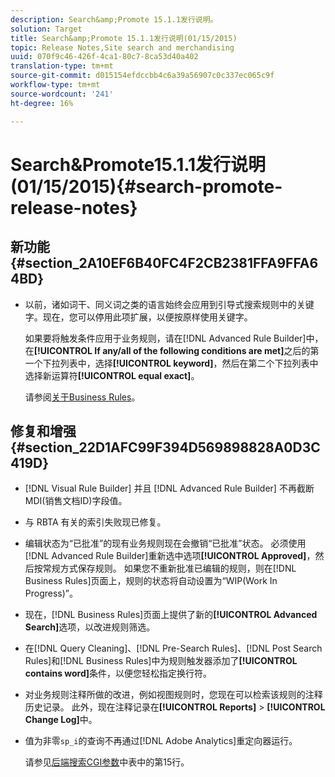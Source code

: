 ```yaml
---
description: Search&amp;Promote 15.1.1发行说明。
solution: Target
title: Search&amp;Promote 15.1.1发行说明(01/15/2015)
topic: Release Notes,Site search and merchandising
uuid: 070f9c46-426f-4ca1-80c7-8ca53d40a402
translation-type: tm+mt
source-git-commit: d015154efdccbb4c6a39a56907c0c337ec065c9f
workflow-type: tm+mt
source-wordcount: '241'
ht-degree: 16%

---
```



# Search&amp;Promote15.1.1发行说明(01/15/2015){#search-promote-release-notes}

## 新功能 {#section_2A10EF6B40FC4F2CB2381FFA9FFA64BD}

* 以前，诸如词干、同义词之类的语言始终会应用到引导式搜索规则中的关键字。现在，您可以停用此项扩展，以便按原样使用关键字。

   如果要将触发条件应用于业务规则，请在[!DNL Advanced Rule Builder]中，在&#x200B;**[!UICONTROL If any/all of the following conditions are met]**&#x200B;之后的第一个下拉列表中，选择&#x200B;**[!UICONTROL keyword]**，然后在第二个下拉列表中选择新运算符&#x200B;**[!UICONTROL equal exact]**。

   请参阅[关于Business Rules](../c-about-rules-menu/c-about-business-rules.md#concept_2A93D76216754D3D8412CDEA00BD26BD)。

## 修复和增强{#section_22D1AFC99F394D569898828A0D3C419D}

* [!DNL Visual Rule Builder] 并且 [!DNL Advanced Rule Builder] 不再截断MDI(销售文档ID)字段值。
* 与 RBTA 有关的索引失败现已修复。
* 编辑状态为“已批准”的现有业务规则现在会撤销“已批准”状态。 必须使用[!DNL Advanced Rule Builder]重新选中选项&#x200B;**[!UICONTROL Approved]**，然后按常规方式保存规则。 如果您不重新批准已编辑的规则，则在[!DNL Business Rules]页面上，规则的状态将自动设置为“WIP(Work In Progress)”。
* 现在，[!DNL Business Rules]页面上提供了新的&#x200B;**[!UICONTROL Advanced Search]**&#x200B;选项，以改进规则筛选。
* 在[!DNL Query Cleaning]、[!DNL Pre-Search Rules]、[!DNL Post Search Rules]和[!DNL Business Rules]中为规则触发器添加了&#x200B;**[!UICONTROL contains word]**&#x200B;条件，以便您轻松指定换行符。
* 对业务规则注释所做的改进，例如视图规则时，您现在可以检索该规则的注释历史记录。 此外，现在注释记录在&#x200B;**[!UICONTROL Reports]** > **[!UICONTROL Change Log]**&#x200B;中。
* 值为非零`sp_i`的查询不再通过[!DNL Adobe Analytics]重定向器运行。

   请参见[后端搜索CGI参数](../c-appendices/c-cgiparameters.md#reference_582E85C3886740C98FE88CA9DF7918E8)中表中的第15行。


